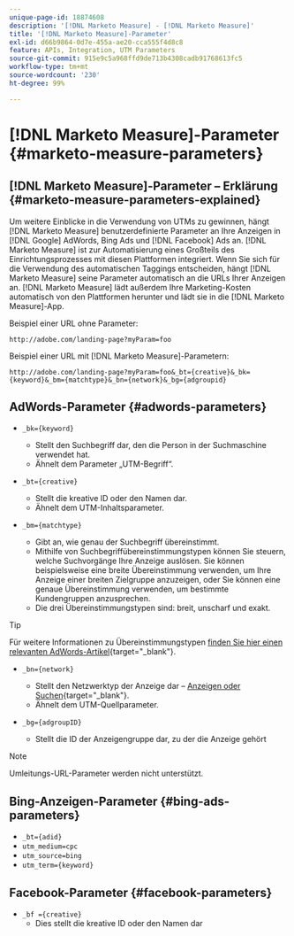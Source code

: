 ```yaml
---
unique-page-id: 18874608
description: '[!DNL Marketo Measure] - [!DNL Marketo Measure]'
title: '[!DNL Marketo Measure]-Parameter'
exl-id: d66b9864-0d7e-455a-ae20-cca555f4d8c8
feature: APIs, Integration, UTM Parameters
source-git-commit: 915e9c5a968ffd9de713b4308cadb91768613fc5
workflow-type: tm+mt
source-wordcount: '230'
ht-degree: 99%

---
```


# [!DNL Marketo Measure]-Parameter {#marketo-measure-parameters}

## [!DNL Marketo Measure]-Parameter – Erklärung {#marketo-measure-parameters-explained}

Um weitere Einblicke in die Verwendung von UTMs zu gewinnen, hängt [!DNL Marketo Measure] benutzerdefinierte Parameter an Ihre Anzeigen in [!DNL Google] AdWords, Bing Ads und [!DNL Facebook] Ads an. [!DNL Marketo Measure] ist zur Automatisierung eines Großteils des Einrichtungsprozesses mit diesen Plattformen integriert. Wenn Sie sich für die Verwendung des automatischen Taggings entscheiden, hängt [!DNL Marketo Measure] seine Parameter automatisch an die URLs Ihrer Anzeigen an. [!DNL Marketo Measure] lädt außerdem Ihre Marketing-Kosten automatisch von den Plattformen herunter und lädt sie in die [!DNL Marketo Measure]-App.

Beispiel einer URL ohne Parameter:

`http://adobe.com/landing-page?myParam=foo`

Beispiel einer URL mit [!DNL Marketo Measure]-Parametern:

`http://adobe.com/landing-page?myParam=foo&_bt={creative}&_bk={keyword}&_bm={matchtype}&_bn={network}&_bg={adgroupid}`

## AdWords-Parameter {#adwords-parameters}

* `_bk={keyword}`
   * Stellt den Suchbegriff dar, den die Person in der Suchmaschine verwendet hat.
   * Ähnelt dem Parameter „UTM-Begriff“. 

* `_bt={creative}`
   * Stellt die kreative ID oder den Namen dar.
   * Ähnelt dem UTM-Inhaltsparameter.

* `_bm={matchtype}`
   * Gibt an, wie genau der Suchbegriff übereinstimmt.
   * Mithilfe von Suchbegriffübereinstimmungstypen können Sie steuern, welche Suchvorgänge Ihre Anzeige auslösen. Sie können beispielsweise eine breite Übereinstimmung verwenden, um Ihre Anzeige einer breiten Zielgruppe anzuzeigen, oder Sie können eine genaue Übereinstimmung verwenden, um bestimmte Kundengruppen anzusprechen.
   * Die drei Übereinstimmungstypen sind: breit, unscharf und exakt.

>[!TIP]
>
>Für weitere Informationen zu Übereinstimmungstypen [finden Sie hier einen relevanten AdWords-Artikel](https://support.google.com/adwords/answer/2497836?hl=de){target="_blank"}.

* `_bn={network}`
   * Stellt den Netzwerktyp der Anzeige dar – [Anzeigen oder Suchen](https://support.google.com/adwords/answer/1752334?hl=de){target="_blank"}.
   * Ähnelt dem UTM-Quellparameter.

* `_bg={adgroupID}`
   * Stellt die ID der Anzeigengruppe dar, zu der die Anzeige gehört

>[!NOTE]
>
>Umleitungs-URL-Parameter werden nicht unterstützt.

## Bing-Anzeigen-Parameter {#bing-ads-parameters}

* `_bt={adid}`
* `utm_medium=cpc`
* `utm_source=bing`
* `utm_term={keyword}`

## Facebook-Parameter {#facebook-parameters}

* `_bf ={creative}`
   * Dies stellt die kreative ID oder den Namen dar
